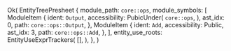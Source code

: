 Ok(
    EntityTreePresheet {
        module_path: `core::ops`,
        module_symbols: [
            ModuleItem {
                ident: `Output`,
                accessibility: PubicUnder(
                    `core::ops`,
                ),
                ast_idx: 0,
                path: `core::ops::Output`,
            },
            ModuleItem {
                ident: `Add`,
                accessibility: Public,
                ast_idx: 3,
                path: `core::ops::Add`,
            },
        ],
        entity_use_roots: EntityUseExprTrackers(
            [],
        ),
    },
)